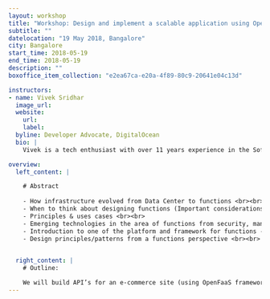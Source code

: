 ```yaml
---
layout: workshop
title: "Workshop: Design and implement a scalable application using OpenFaaS with Docker and Kubernetes"
subtitle: ""
datelocation: "19 May 2018, Bangalore"
city: Bangalore
start_time: 2018-05-19
end_time: 2018-05-19
description: ""
boxoffice_item_collection: "e2ea67ca-e20a-4f89-80c9-20641e04c13d"

instructors:
- name: Vivek Sridhar
  image_url: 
  website:
    url: 
    label: 
  byline: Developer Advocate, DigitalOcean
  bio: |
    Vivek is a tech enthusiast with over 11 years experience in the Software Industry. He is currently working as a Developer Advocate with DigitalOcean and has been a Technology Advisor to several tech startups. Previously he was Head of DevOps & QA at Blackbuck and was a DevOps Solution Architect at HCL (Australia) in client engagement and pre-sales roles. Vivek started his career with IBM Rational (INDIA Software Labs) and is passionate about working with software developer communities. 

overview:
  left_content: |

    # Abstract
    
    - How infrastructure evolved from Data Center to functions <br><br>
    - When to think about designing functions (Important considerations - break event points, startup latency, complexity managing processes and many more) <br><br>
    - Principles & uses cases <br><br>
    - Emerging technologies in the area of functions from security, management, governance, data access, event management & platforms perspective <br><br>
    - Introduction to one of the platform and framework for functions - OpenFaaS <br><br>
    - Design principles/patterns from a functions perspective <br><br>
    

  right_content: |
    # Outline:

    We will build API’s for an e-commerce site (using OpenFaaS framework) and learn how to connect them via UI and scale this application using Docker & K8’s and touch up monitoring which is an in-built component of OpenFaaS. 
---
```

